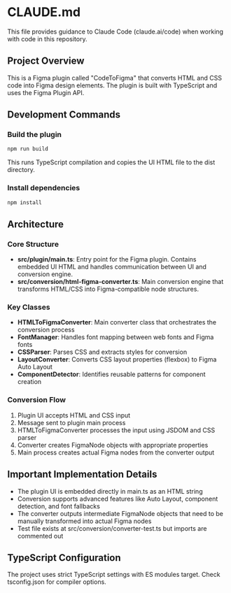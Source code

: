 # CLAUDE.md

This file provides guidance to Claude Code (claude.ai/code) when working with code in this repository.

## Project Overview

This is a Figma plugin called "CodeToFigma" that converts HTML and CSS code into Figma design elements. The plugin is built with TypeScript and uses the Figma Plugin API.

## Development Commands

### Build the plugin
```bash
npm run build
```
This runs TypeScript compilation and copies the UI HTML file to the dist directory.

### Install dependencies
```bash
npm install
```

## Architecture

### Core Structure
- **src/plugin/main.ts**: Entry point for the Figma plugin. Contains embedded UI HTML and handles communication between UI and conversion engine.
- **src/conversion/html-figma-converter.ts**: Main conversion engine that transforms HTML/CSS into Figma-compatible node structures.

### Key Classes
- **HTMLToFigmaConverter**: Main converter class that orchestrates the conversion process
- **FontManager**: Handles font mapping between web fonts and Figma fonts
- **CSSParser**: Parses CSS and extracts styles for conversion
- **LayoutConverter**: Converts CSS layout properties (flexbox) to Figma Auto Layout
- **ComponentDetector**: Identifies reusable patterns for component creation

### Conversion Flow
1. Plugin UI accepts HTML and CSS input
2. Message sent to plugin main process
3. HTMLToFigmaConverter processes the input using JSDOM and CSS parser
4. Converter creates FigmaNode objects with appropriate properties
5. Main process creates actual Figma nodes from the converter output

## Important Implementation Details

- The plugin UI is embedded directly in main.ts as an HTML string
- Conversion supports advanced features like Auto Layout, component detection, and font fallbacks
- The converter outputs intermediate FigmaNode objects that need to be manually transformed into actual Figma nodes
- Test file exists at src/conversion/converter-test.ts but imports are commented out

## TypeScript Configuration

The project uses strict TypeScript settings with ES modules target. Check tsconfig.json for compiler options.